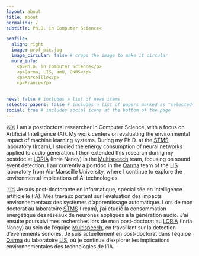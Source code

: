 ```yaml
---
layout: about
title: about
permalink: /
subtitle: Ph.D. in Computer Science<

profile:
  align: right
  image: prof_pic.jpg
  image_circular: false # crops the image to make it circular
  more_info:
    <p>Ph.D. in Computer Science</p>
    <p>Qarma, LIS, amU, CNRS</p>
    <p>Marseille</p>
    <p>France</p>
    

news: false # includes a list of news items
selected_papers: false # includes a list of papers marked as "selected={true}"
social: true # includes social icons at the bottom of the page
---
```

🇬🇧 I am a postdoctoral researcher in Computer Science, with a focus on Artificial Intelligence (AI). My work centers on evaluating the environmental impact of machine learning systems. During my Ph.D. at the [STMS](https://www.stms-lab.fr/) laboratory (Ircam), I studied the energy consumption of neural networks applied to audio generation. I then extended this research during my postdoc at [LORIA](https://www.loria.fr/en/) (Inria Nancy) in the [Multispeech](https://team.inria.fr/multispeech/) team, focusing on sound event detection. I am currently a postdoc in the [Qarma](https://qarma.lis-lab.fr/) team of the [LIS](https://www.lis-lab.fr/) laboratory from Aix-Marseille University, where I continue to explore the environmental implications of AI technologies.


🇫🇷 Je suis post-doctorante en informatique, spécialisée en intelligence artificielle (IA). Mes travaux portent sur l’évaluation des impacts environnementaux des systèmes d’apprentissage automatique. Lors de mon doctorat au laboratoire [STMS](https://www.stms-lab.fr/) (Ircam), j’ai étudié la consommation énergétique des réseaux de neurones appliqués à la génération audio. J’ai ensuite poursuivi mes recherches lors de mon post-doctorat au [LORIA](https://www.loria.fr/fr/) (Inria Nancy) au sein de l’équipe [Multispeech](https://team.inria.fr/multispeech/), en travaillant sur la détection d’événements sonores. Je suis actuellement en post-doctorat dans l’équipe [Qarma](https://qarma.lis-lab.fr/) du laboratoire [LIS](https://www.lis-lab.fr/), où je continue d’explorer les implications environnementales des technologies de l’IA.
